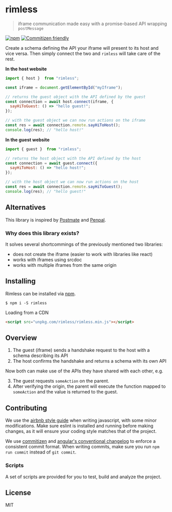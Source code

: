 [npm-url]: https://www.npmjs.com/package/rimless
[npm-image]: https://badge.fury.io/js/rimless.svg
[commitizen-url]: http://commitizen.github.io/cz-cli/
[commitizen-image]: https://img.shields.io/badge/commitizen-friendly-brightgreen.svg

# rimless

> iframe communication made easy with a promise-based API wrapping `postMessage`

[![npm][npm-image]][npm-url]
[![Commitizen friendly][commitizen-image]][commitizen-url]

Create a schema defining the API your iframe will present to its host and vice versa. Then simply connect the two and `rimless` will take care of the rest.

**In the host website**

```js
import { host }  from "rimless";

const iframe = document.getElementById("myIframe");

// returns the guest object with the API defined by the guest
const connection = await host.connect(iframe, {
  sayHiToGuest: () => "hello guest!";
});

// with the guest object we can now run actions on the iframe
const res = await connection.remote.sayHiToHost();
console.log(res); // "hello host!"
```
**In the guest website**

```js
import { guest }  from "rimless";

// returns the host object with the API defined by the host
const connection = await guest.connect({
  sayHiToHost: () => "hello host!";
});

// with the host object we can now run actions on the host
const res = await connection.remote.sayHiToGuest();
console.log(res); // "hello guest!"
```

## Alternatives

This library is inspired by [Postmate](https://www.npmjs.com/package/postmate) and [Penpal](https://www.npmjs.com/package/penpal).

### Why does this library exists?

It solves several shortcommings of the previously mentioned two libraries:

- does not create the iframe (easier to work with libraries like react)
- works with iframes using srcdoc
- works with multiple iframes from the same origin

## Installing

Rimless can be installed via [npm](https://www.npmjs.com/package/rimless).

```
$ npm i -S rimless
```

Loading from a CDN

```html
<script src="unpkg.com/rimless/rimless.min.js"></script>
```

## Overview

1. The guest (iframe) sends a handshake request to the host with a schema describing its API
2. The host confirms the handshake and returns a schema with its own API

Now both can make use of the APIs they have shared with each other, e.g.

3. The guest requests `someAction` on the parent.
4. After verifying the origin, the parent will execute the function mapped to `someAction` and the value is returned to the guest.

## Contributing

We use the [airbnb style guide](https://github.com/airbnb/javascript) when writing javascript, with
some minor modifications. Make sure eslint is installed and running before making changes, as it
will ensure your coding style matches that of the project.

We use [commitizen](https://github.com/commitizen/cz-cli) and
[angular's conventional changelog](https://github.com/angular/angular.js/blob/master/DEVELOPERS.md#commits)
to enforce a consistent commit format. When writing commits, make sure you run `npm run commit`
instead of `git commit`.

### Scripts

A set of scripts are provided for you to test, build and analyze the project.

## License

MIT